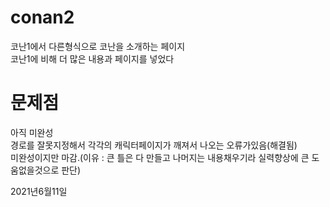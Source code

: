 # conan2
코난1에서 다른형식으로 코난을 소개하는 페이지<br>
코난1에 비해 더 많은 내용과 페이지를 넣었다<br>

# 문제점
아직 미완성<br>
경로를 잘못지정해서 각각의 캐릭터페이지가 깨져서 나오는 오류가있음(해결됨)<br>
미완성이지만 마감.(이유 : 큰 틀은 다 만들고 나머지는 내용채우기라 실력향상에 큰 도움없을것으로 판단)

2021년6월11일
